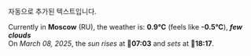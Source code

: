 
자동으로 추가된 텍스트입니다.

<!--START_SECTION:weather:moscow-->
Currently in **Moscow** (RU), the weather is: **0.9°C** (feels like **-0.5°C**), ***few clouds***<br/>
On *March 08, 2025*, the *sun rises* at 🌅**07:03** and *sets* at 🌇**18:17**.
<!--END_SECTION:weather-->
